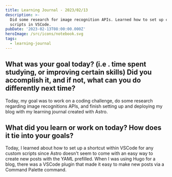 ```yaml
---
title: Learning Journal - 2023/02/13
description: >-
  Did some research for image recognition APIs. Learned how to set up custom
  scripts in VSCode.
pubDate: '2023-02-13T08:00:00.000Z'
heroImage: /src/icons/notebook.svg
tags:
  - learning-journal
---
```


## What was your goal today? (i.e . time spent studying, or improving certain skills) Did you accomplish it, and if not, what can you do differently next time?

Today, my goal was to work on a coding challenge, do some research regarding image recognitions APIs, and finish setting up and deploying my blog with my learning journal created with Astro.

## What did you learn or work on today? How does it tie into your goals?

Today, I learned about how to set up a shortcut within VSCode for any custom scripts since Astro doesn't seem to come with an easy way to create new posts with the YAML prefilled. When I was using Hugo for a blog, there was a VSCode plugin that made it easy to make new posts via a Command Palette command.
